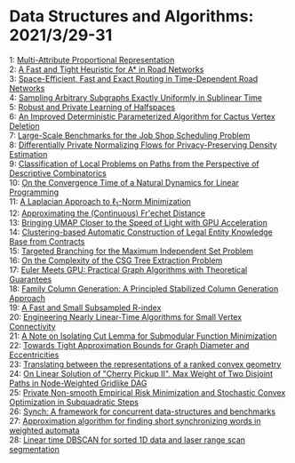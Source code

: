 # Data Structures and Algorithms: 2021/3/29-31  
1: [Multi-Attribute Proportional Representation](https://doi.org/10.48550/arXiv.1509.03389)  
2: [A Fast and Tight Heuristic for A* in Road Networks](https://doi.org/10.48550/arXiv.1910.12526)  
3: [Space-Efficient, Fast and Exact Routing in Time-Dependent Road Networks](https://doi.org/10.48550/arXiv.1910.12726)  
4: [Sampling Arbitrary Subgraphs Exactly Uniformly in Sublinear Time](https://doi.org/10.48550/arXiv.2005.01861)  
5: [Robust and Private Learning of Halfspaces](https://doi.org/10.48550/arXiv.2011.14580)  
6: [An Improved Deterministic Parameterized Algorithm for Cactus Vertex  Deletion](https://doi.org/10.48550/arXiv.2012.04910)  
7: [Large-Scale Benchmarks for the Job Shop Scheduling Problem](https://doi.org/10.48550/arXiv.2102.08778)  
8: [Differentially Private Normalizing Flows for Privacy-Preserving Density  Estimation](https://doi.org/10.48550/arXiv.2103.14068)  
9: [Classification of Local Problems on Paths from the Perspective of  Descriptive Combinatorics](https://doi.org/10.48550/arXiv.2103.14112)  
10: [On the Convergence Time of a Natural Dynamics for Linear Programming](https://doi.org/10.48550/arXiv.1611.06729)  
11: [A Laplacian Approach to $\ell_1$-Norm Minimization](https://doi.org/10.48550/arXiv.1901.08836)  
12: [Approximating the (Continuous) Fr\'echet Distance](https://doi.org/10.48550/arXiv.2007.07994)  
13: [Bringing UMAP Closer to the Speed of Light with GPU Acceleration](https://doi.org/10.48550/arXiv.2008.00325)  
14: [Clustering-based Automatic Construction of Legal Entity Knowledge Base  from Contracts](https://doi.org/10.48550/arXiv.2012.01942)  
15: [Targeted Branching for the Maximum Independent Set Problem](https://doi.org/10.48550/arXiv.2102.01540)  
16: [On the Complexity of the CSG Tree Extraction Problem](https://doi.org/10.48550/arXiv.2103.06139)  
17: [Euler Meets GPU: Practical Graph Algorithms with Theoretical Guarantees](https://doi.org/10.48550/arXiv.2103.15217)  
18: [Family Column Generation: A Principled Stabilized Column Generation  Approach](https://doi.org/10.48550/arXiv.2103.15234)  
19: [A Fast and Small Subsampled R-index](https://doi.org/10.48550/arXiv.2103.15329)  
20: [Engineering Nearly Linear-Time Algorithms for Small Vertex Connectivity](https://doi.org/10.48550/arXiv.2103.15703)  
21: [A Note on Isolating Cut Lemma for Submodular Function Minimization](https://doi.org/10.48550/arXiv.2103.15724)  
22: [Towards Tight Approximation Bounds for Graph Diameter and Eccentricities](https://doi.org/10.48550/arXiv.1808.08494)  
23: [Translating between the representations of a ranked convex geometry](https://doi.org/10.48550/arXiv.1907.09433)  
24: [On Linear Solution of "Cherry Pickup II". Max Weight of Two Disjoint  Paths in Node-Weighted Gridlike DAG](https://doi.org/10.48550/arXiv.2103.09362)  
25: [Private Non-smooth Empirical Risk Minimization and Stochastic Convex  Optimization in Subquadratic Steps](https://doi.org/10.48550/arXiv.2103.15352)  
26: [Synch: A framework for concurrent data-structures and benchmarks](https://doi.org/10.48550/arXiv.2103.16182)  
27: [Approximation algorithm for finding short synchronizing words in  weighted automata](https://doi.org/10.48550/arXiv.2103.16185)  
28: [Linear time DBSCAN for sorted 1D data and laser range scan segmentation](https://doi.org/10.48550/arXiv.2103.16245)  